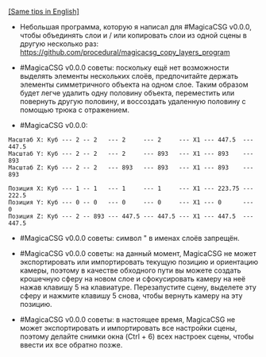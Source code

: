 [[Same tips in English]](https://github.com/procedural/magicacsg_tips/blob/main/README_EN.md)

* Небольшая программа, которую я написал для #MagicaCSG v0.0.0, чтобы объединять слои и / или копировать слои из одной сцены в другую несколько раз: https://github.com/procedural/magicacsg_copy_layers_program

* #MagicaCSG v0.0.0 советы: поскольку ещё нет возможности выделять элементы нескольких слоёв, предпочитайте держать элементы симметричного объекта на одном слое. Таким образом будет легче удалить одну половину объекта, переместить или повернуть другую половину, и воссоздать удаленную половину с помощью трюка с отражением. 

* #MagicaCSG v0.0.0:
```
Масштаб X: Куб --- 2 -- 2   --- 2     --- 2     --- X1 --- 447.5  --- 447.5
Масштаб Y: Куб --- 2 -- 2   --- 2     --- 893   --- X1 --- 893    --- 893
Масштаб Z: Куб --- 2 -- 2   --- 893   --- 893   --- X1 --- 893    --- 893

Позиция X: Куб --- 1 -- 1   --- 1     --- 1     --- X1 --- 223.75 --- 222.5
Позиция Y: Куб --- 0 -- 0   --- 0     --- 0     --- X1 --- 0      --- 0
Позиция Z: Куб --- 2 -- 893 --- 447.5 --- 447.5 --- X1 --- 447.5  --- 447.5
```

* #MagicaCSG v0.0.0 советы: символ " в именах слоёв запрещён.

* #MagicaCSG v0.0.0 советы: на данный момент, MagicaCSG не может экспортировать или импортировать текущую позицию и ориентацию камеры, поэтому в качестве обходного пути вы можете создать крошечную сферу на новом слое и сфокусировать камеру на неё нажав клавишу 5 на клавиатуре. Перезапустите сцену, выделете эту сферу и нажмите клавишу 5 снова, чтобы вернуть камеру на эту позицию.

* #MagicaCSG v0.0.0 советы: в настоящее время, MagicaCSG не может экспортировать и импортировать все настройки сцены, поэтому делайте снимки окна (Ctrl + 6) всех настроек сцены, чтобы ввести их все обратно позже.
